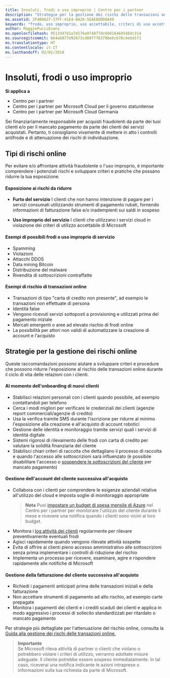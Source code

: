 ```yaml
---
title: Insoluti, frodi o uso improprio | Centro per i partner
description: "Strategie per la gestione dei rischi delle transazioni online, compreso il mancato pagamento da parte del cliente per beni e servizi e l'attività fraudolenta o l'uso improprio."
ms.assetid: 2F4B9A27-37FF-41E4-8A26-5EAE88DD8A49
keywords: "frode, uso improprio, uso accettabile, criteri di uso accettabile, mancato pagamento, il cliente non pagherà la fattura, rischio online, furto di servizio, abuso di servizio, sospensione di una sottoscrizione,"
author: MaggiePucciEvans
ms.openlocfilehash: 9513347d1a7d176a074877dc60d164695484c314
ms.sourcegitcommit: b64a8977e92673cd00f776379be6cb78c4ebd1f1
ms.translationtype: HT
ms.contentlocale: it-IT
ms.lasthandoff: 02/01/2018
---
```

# <a name="non-payment-fraud-or-misuse"></a>Insoluti, frodi o uso improprio

**Si applica a**

-  Centro per i partner
-  Centro per i partner per Microsoft Cloud per il governo statunitense
-  Centro per i partner per Microsoft Cloud Germania

Sei finanziariamente responsabile per acquisti fraudolenti da parte dei tuoi clienti e/o per il mancato pagamento da parte dei clienti dei servizi acquistati. Pertanto, ti consigliamo vivamente di mettere in atto i controlli antifrode e di attenuazione dei rischi di individuazione.

## <a name="types-of-online-risk"></a>Tipi di rischi online

Per evitare e/o affrontare attività fraudolente o l'uso improprio, è importante comprendere i potenziali rischi e sviluppare criteri e pratiche che possano ridurre la tua esposizione.

#### <a name="risk-exposure-to-be-mitigated"></a>Esposizione ai rischi da ridurre

- **Furto del servizio** I clienti che non hanno intenzione di pagare per i servizi consumati utilizzando strumenti di pagamento rubati, fornendo informazioni di fatturazione false e/o inadempienti sui saldi in sospeso

- **Uso improprio del servizio** I clienti che utilizzano i servizi cloud in violazione dei criteri di utilizzo accettabile di Microsoft

#### <a name="examples-of-possible-fraud-or-service-abuse"></a>Esempi di possibili frodi o uso improprio di servizio
- Spamming
- Violazioni
- Attacchi DDOS
- Data mining Bitcoin
- Distribuzione del malware
- Rivendita di sottoscrizioni contraffatte 

#### <a name="examples-of-online-transaction-risk"></a>Esempi di rischio di transazioni online
- Transazioni di tipo "carta di credito non presente", ad esempio le transazioni non effettuate di persona
- Identità false
- Vengono ricevuti servizi sottoposti a provisioning e utilizzati prima del pagamento iniziale
- Mercati emergenti o aree ad elevato rischio di frodi online
- La possibilità per attori non validi di automatizzare la creazione di account e l'acquisto

## <a name="strategies-for-managing-online-risk"></a>Strategie per la gestione dei rischi online

Queste raccomandazioni possono aiutare a sviluppare criteri e procedure che possono ridurre l'esposizione al rischio delle transazioni online durante il ciclo di vita delle relazioni con i clienti.  

#### <a name="when-onboarding-new-customers"></a>Al momento dell'onboarding di nuovi clienti
- Stabilisci relazioni personali con i clienti quando possibile, ad esempio contattandoli per telefono
- Cerca i modi migliori per verificare le credenziali dei clienti (agenzie report commerciali/agenzie di credito) 
- Usa la verifica tramite SMS durante l'iscrizione per ridurre al minimo l'esposizione alla creazione e all'acquisto di account robotici
- Gestione delle identità e monitoraggio tramite servizi quali i servizi di identità digitale
- Sistemi rigorosi di rilevamento delle frodi con carta di credito per valutare la solidità finanziaria del cliente
- Stabilisci chiari criteri di raccolta che dettagliano il processo di raccolta e quando l'accesso alle sottoscrizioni sarà influenzato (è possibile disabilitare l'accesso o [sospendere le sottoscrizioni del cliente](suspend-a-subscription.md) per mancato pagamento)

#### <a name="post-purchase-customer-account-management"></a>Gestione dell'account del cliente successiva all'acquisto
- Collabora con i clienti per comprendere le esigenze aziendali relative all'utilizzo del cloud e imposta soglie di monitoraggio appropriate
    >**Nota** Puoi [impostare un budget di spesa mensile di Azure](set-an-azure-spending-budget-for-your-customers.md) nel Centro per i partner per monitorare l'utilizzo del cliente durante il mese e ricevere una notifica quando i clienti sono vicini al loro budget.
- Monitora i [log attività dei clienti](activity-logs.md) regolarmente per rilevare preventivamente eventuali frodi
- Agisci rapidamente quando vengono rilevate attività sospette
- Evita di offrire ai clienti pieno accesso amministrativo alle sottoscrizioni senza prima implementare i controlli di riduzione del rischio
- Implementa un processo per ricevere, esaminare, agire e rispondere rapidamente alle notifiche di Microsoft

#### <a name="post-purchase-customer-billing-management"></a>Gestione della fatturazione del cliente successiva all'acquisto
- Richiedi i pagamenti anticipati prima delle transazioni iniziali e della fatturazione 
- Non accettare strumenti di pagamento ad alto rischio, ad esempio carte prepagate
- Monitora i pagamenti dei clienti e i crediti scaduti dei clienti e applica in modo aggressivo i processi di sollecito standardizzati per ritardato o mancato pagamento

Per strategie più dettagliate per l'attenuazione del rischio online, consulta la [Guida alla gestione dei rischi delle transazioni online.](https://assets.windowsphone.com/7d885238-e13b-4f10-a682-3d5adacd2859/CSP-PartnerRiskGuide-APSFinal_InvariantCulture_Default.zip)

>**Importante**<br>
Se Microsoft rileva attività di partner o clienti che violano o potrebbero violare i criteri di utilizzo, verranno adottate misure adeguate. Il cliente potrebbe essere sospeso immediatamente. In tal caso, riceverai una notifica indicante le azioni intraprese o informazioni sulla tua richiesta da parte di Microsoft.

 

 



